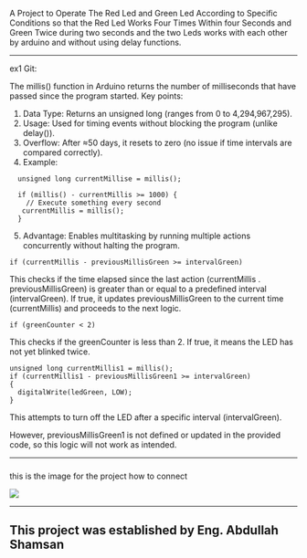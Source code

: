 


A Project to Operate The Red Led and Green Led According to Specific Conditions so that the Red Led Works Four Times Within four Seconds and Green Twice during two seconds and the two Leds works with each other by arduino and without using delay functions.

---
ex1 Git:

The millis() function in Arduino returns the number of milliseconds that have passed since the program started. Key points:

1. Data Type: Returns an unsigned long (ranges from 0 to 4,294,967,295).  
2. Usage: Used for timing events without blocking the program (unlike delay()).  
3. Overflow: After ≈50 days, it resets to zero (no issue if time intervals are compared correctly).  
4. Example:  
 ~~~ 
   unsigned long currentMillise = millis();
   
   if (millis() - currentMillis >= 1000) {
     // Execute something every second
    currentMillis = millis();
   }
   ~~~
5. Advantage: Enables multitasking by running multiple actions concurrently without halting the program.  
 
~~~
if (currentMillis - previousMillisGreen >= intervalGreen)
~~~
This checks if the time elapsed since the last action (currentMillis .
previousMillisGreen) is greater than or equal to a predefined interval (intervalGreen).
If true, it updates previousMillisGreen to the current time (currentMillis) and proceeds to the next logic.

~~~
if (greenCounter < 2)
~~~
This checks if the greenCounter is less than 2. If true, it means the LED has not yet blinked twice.

~~~
unsigned long currentMillis1 = millis();
if (currentMillis1 - previousMillisGreen1 >= intervalGreen)
{
  digitalWrite(ledGreen, LOW);
}
~~~
This attempts to turn off the LED after a specific interval (intervalGreen).

However, previousMillisGreen1 is not defined or updated in the provided code, so this logic will not work as intended.


---

### 
<div>
  <p> this is the image for the project how to connect </p>
  <img src="https://github.com/bdullah773/Shamsan/blob/main/projectone/theDaigram%20of%20project.png">
</div>

---
This project was established by Eng. Abdullah Shamsan 
---

